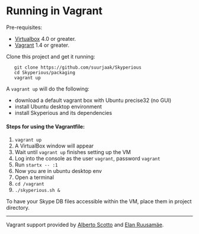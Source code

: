 Running in Vagrant
==================

Pre-requisites:

- [Virtualbox](https://www.virtualbox.org/) 4.0 or greater.
- [Vagrant](http://www.vagrantup.com/) 1.4 or greater.

Clone this project and get it running:

```
   git clone https://github.com/suurjaak/Skyperious
   cd Skyperious/packaging
   vagrant up
```

A `vagrant up` will do the following:

- download a default vagrant box with Ubuntu precise32 (no GUI)
- install Ubuntu desktop environment
- install Skyperious and its dependencies

#### Steps for using the Vagrantfile:

1. `vagrant up`
2. A VirtualBox window will appear
3. Wait until `vagrant up` finishes setting up the VM
4. Log into the console as the user `vagrant`, password `vagrant`
5. Run `startx -- :1`
6. Now you are in ubuntu desktop env
7. Open a terminal
8. `cd /vagrant`
9. `./skyperious.sh &`

To have your Skype DB files accessible within the VM, place them in project directory.

---

Vagrant support provided by [Alberto Scotto](https://github.com/alb-i986) 
and [Elan Ruusamäe](https://github.com/glensc).
